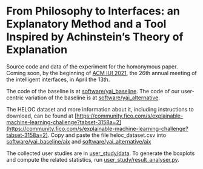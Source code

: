 # From Philosophy to Interfaces: an Explanatory Method and a Tool Inspired by Achinstein’s Theory of Explanation

Source code and data of the experiment for the homonymous paper.
Coming soon, by the beginning of [ACM IUI 2021](https://iui.acm.org/2021/), the 26th annual meeting of the intelligent interfaces, in April the 13th.

The code of the baseline is at [software/yai_baseline](software/yai_baseline).
The code of our user-centric variation of the baseline is at [software/yai_alternative](software/yai_alternative).

The HELOC dataset and more information about it, including instructions to download, can be found at [https://community.fico.com/s/explainable-machine-learning-challenge?tabset-3158a=2](https://community.fico.com/s/explainable-machine-learning-challenge?tabset-3158a=2). Copy and paste the file heloc_dataset.csv into [software/yai_baseline/aix](software/yai_baseline/aix) and [software/yai_alternative/aix](software/yai_alternative/aix)

The collected user studies are in [user_study/data](user_study/data).
To generate the boxplots and compute the related statistics, run [user_study/result_analyser.py](user_study/result_analyser.py).